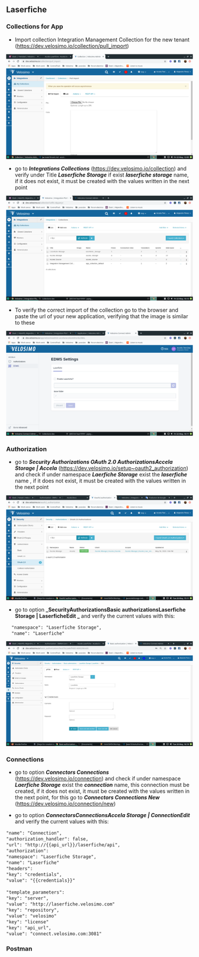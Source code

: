 ## Laserfiche

### Collections for App

- Import collection Integration Management Collection for the new tenant (https://dev.velosimo.io/collection/pull_import)

<img src="photos/importCollectionForApp.png">

- go to **_Integrations Collections_** (https://dev.velosimo.io/collection) and verify under Title **_Laserfiche Storage_** if exist **_laserfiche storage_** name, if it does not exist, it must be created with the values written in the next point

<img src="photos/accelaLaserfiche/collectionsLaserfiche.png">

- To verify the correct import of the collection go to the browser and paste the url of your new application, verifying that the image is similar to these

<img src="photos/accelaLaserfiche/imporCollecionLaserfiche.png">

### Authorization

- go to **_Security Authorizations OAuth 2.0 AuthorizationsAccela Storage | Accela_** (https://dev.velosimo.io/setup~oauth2_authorization) and check if under namespace **_Laerfiche Storage_** exist the **_laserfiche_** name , if it does not exist, it must be created with the values written in the next point

<img src="photos/accelaStorage/accelaStorageAuthorization.png">

- go to option **_SecurityAuthorizationsBasic authorizationsLaserfiche Storage | LaserficheEdit _** and verify the current values with this:

```
  "namespace": "Laserfiche Storage",
  "name": "Laserfiche"
```

<img src="photos/accelaLaserfiche/laserficheAuthorizationEdit.png">

### Connections

- go to option **_Connectors Connections_** (https://dev.velosimo.io/connection) and check if under namespace **_Laerfiche Storage_** exist the **_connection_** name, this connection must be created, if it does not exist, it must be created with the values written in the next point, for this go to **_Connectors Connections New_** (https://dev.velosimo.io/connection/new)

- go to option **_ConnectorsConnectionsAccela Storage | ConnectionEdit_** and verify the current values with this:

```"namespace": "Laserfiche Storage",
"name": "Connection",
"authorization_handler": false,
"url": "http://{{api_url}}/laserfiche/api",
"authorization":
"namespace": "Laserfiche Storage",
"name": "Laserfiche"
"headers":
"key": "credentials",
"value": "{{credentials}}"

"template_parameters":
"key": "server",
"value": "http://laserfiche.velosimo.com"
"key": "repository",
"value": "velosimo"
"key": "license"
"key": "api_url",
"value": "connect.velosimo.com:3081"
```

### Postman
